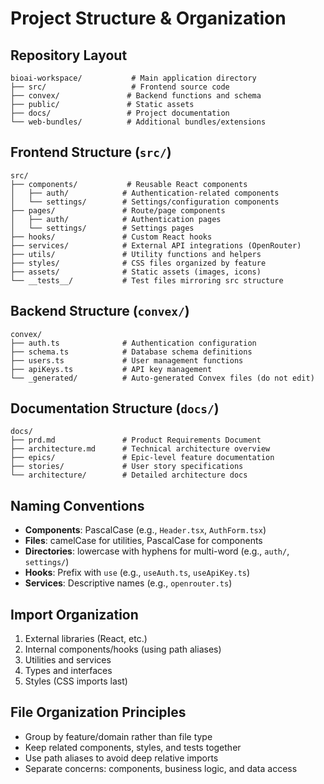 # Project Structure & Organization

## Repository Layout
```
bioai-workspace/           # Main application directory
├── src/                   # Frontend source code
├── convex/               # Backend functions and schema
├── public/               # Static assets
├── docs/                 # Project documentation
└── web-bundles/          # Additional bundles/extensions
```

## Frontend Structure (`src/`)
```
src/
├── components/           # Reusable React components
│   ├── auth/            # Authentication-related components
│   └── settings/        # Settings/configuration components
├── pages/               # Route/page components
│   ├── auth/            # Authentication pages
│   └── settings/        # Settings pages
├── hooks/               # Custom React hooks
├── services/            # External API integrations (OpenRouter)
├── utils/               # Utility functions and helpers
├── styles/              # CSS files organized by feature
├── assets/              # Static assets (images, icons)
└── __tests__/           # Test files mirroring src structure
```

## Backend Structure (`convex/`)
```
convex/
├── auth.ts              # Authentication configuration
├── schema.ts            # Database schema definitions
├── users.ts             # User management functions
├── apiKeys.ts           # API key management
└── _generated/          # Auto-generated Convex files (do not edit)
```

## Documentation Structure (`docs/`)
```
docs/
├── prd.md               # Product Requirements Document
├── architecture.md      # Technical architecture overview
├── epics/               # Epic-level feature documentation
├── stories/             # User story specifications
└── architecture/        # Detailed architecture docs
```

## Naming Conventions
- **Components**: PascalCase (e.g., `Header.tsx`, `AuthForm.tsx`)
- **Files**: camelCase for utilities, PascalCase for components
- **Directories**: lowercase with hyphens for multi-word (e.g., `auth/`, `settings/`)
- **Hooks**: Prefix with `use` (e.g., `useAuth.ts`, `useApiKey.ts`)
- **Services**: Descriptive names (e.g., `openrouter.ts`)

## Import Organization
1. External libraries (React, etc.)
2. Internal components/hooks (using path aliases)
3. Utilities and services
4. Types and interfaces
5. Styles (CSS imports last)

## File Organization Principles
- Group by feature/domain rather than file type
- Keep related components, styles, and tests together
- Use path aliases to avoid deep relative imports
- Separate concerns: components, business logic, and data access